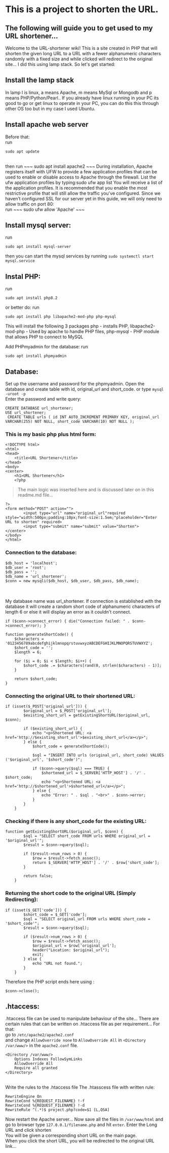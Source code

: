 # This is a project to shorten the URL.
## The following will guide you to get used to my URL shortener...
Welcome to the URL-shortener wiki! This is a site created in PHP that will shorten the given long URL to a URL with a fewer alphanumeric characters randomly with a fixed size and while clicked will redirect to the original site... I did this using lamp stack. So let's get started:

## Install the lamp stack
In lamp l is linux, a means Apache, m means MySql or Mongodb and p means PHP/Python/Pearl.. If you already have linux running in your PC its good to go or get linux to operate in your PC, you can do this this through other OS too but in my case I used Ubuntu.

## Install apache web server
Before that: <br>run
~~~
sudo apt update
~~~
<br>
then run 
~~~
sudo apt install apache2
~~~
During installation, Apache registers itself with UFW to provide a few application profiles that can be used to enable or disable access to Apache through the firewall. List the ufw application profiles by typing:sudo ufw app list
You will receive a list of the application profiles. It is recommended that you enable the most restrictive profile that will still allow the traffic you’ve configured. Since we haven’t configured SSL for our server yet in this guide, we will only need to allow traffic on port 80:<br>
run 
~~~
sudo ufw allow 'Apache'
~~~


## Install mysql server:
run 
~~~
sudo apt install mysql-server
~~~
then you can start the mysql services by running `sudo systemctl start mysql.service`


## Instal PHP:
run 
~~~
sudo apt install php8.2
~~~
or better do:
run
~~~
sudo apt install php libapache2-mod-php php-mysql
~~~
This will install the following 3 packages php - installs PHP, libapache2-mod-php - Used by apache to handle PHP files, php-mysql - PHP module that allows PHP to connect to MySQL

Add PHPmyadmin for the database:
run 
~~~
sudo apt install phpmyadmin
~~~


## Database:
Set up the username and password for the phpmyadmin. Open the database and create table with id, original_url and short_code. or type `mysql -uroot -p`<br>
Enter the password and write query:
~~~
CREATE DATABASE url_shortener; 
USE url_shortener; 
 CREATE TABLE urls ( id INT AUTO_INCREMENT PRIMARY KEY, original_url VARCHAR(255) NOT NULL, short_code VARCHAR(10) NOT NULL );
~~~
### This is my basic php plus html form:
~~~
<!DOCTYPE html>
<html>
<head>
    <title>URL Shortener</title>
</head>
<body>
<center>
    <h1>URL Shortener</h1>
    <?php
~~~
> The main logic was inserted here and is discussed later on in this readme.md file...
~~~
?>
<form method="POST" action="">
        <input type="url" name="original_url"required style="width:500px;padding:10px;font-size:1.5em;"placeholder="Enter URL to shorten" required>
        <input type="submit" name="submit" value="Shorten">
</center>
</body>
</html>

~~~
### Connection to the database:
~~~
$db_host = 'localhost'; 
$db_user = 'root';
$db_pass = ''; 
$db_name = 'url_shortener';
$conn = new mysqli($db_host, $db_user, $db_pass, $db_name);
~~~
<br><br>
My database name was url_shortener.
If connection is established with the database it will create a random short code of alphanumeric characters of length 6 or else it will display an error as it couldn't connect. <br>

`if ($conn->connect_error) {
        die("Connection failed: " . $conn->connect_error);
    }`



    function generateShortCode() {
        $characters = '0123456789abcdefghijklmnopqrstuvwxyzABCDEFGHIJKLMNOPQRSTUVWXYZ';
        $short_code = '';
        $length = 6; 

        for ($i = 0; $i < $length; $i++) {
            $short_code .= $characters[rand(0, strlen($characters) - 1)];
        }

        return $short_code;
    }
### Connecting the original URL to their shortened URL:
~~~
if (isset($_POST['original_url'])) {
        $original_url = $_POST['original_url'];
        $existing_short_url = getExistingShortURL($original_url, $conn);

        if ($existing_short_url) {
            echo "<p>Shortened URL: <a href='http://$existing_short_url'>$existing_short_url</a></p>";
        } else {
            $short_code = generateShortCode();

            $sql = "INSERT INTO urls (original_url, short_code) VALUES ('$original_url', '$short_code')";

            if ($conn->query($sql) === TRUE) {
                $shortened_url = $_SERVER['HTTP_HOST'] . '/' . $short_code;
                echo "<p>Shortened URL: <a href='http://$shortened_url'>$shortened_url</a></p>";
            } else {
                echo "Error: " . $sql . "<br>" . $conn->error;
            }
        }
    }
~~~
  
### Checking if there is any short_code for the existing URL: 
~~~
function getExistingShortURL($original_url, $conn) {
        $sql = "SELECT short_code FROM urls WHERE original_url = '$original_url'";
        $result = $conn->query($sql);

        if ($result->num_rows > 0) {
            $row = $result->fetch_assoc();
            return $_SERVER['HTTP_HOST'] . '/' . $row['short_code'];
        }

        return false;
    }
~~~
### Returning the short code to the original URL (Simply Redirecting):
~~~
if (isset($_GET['code'])) {
        $short_code = $_GET['code'];
        $sql = "SELECT original_url FROM urls WHERE short_code = '$short_code'";
        $result = $conn->query($sql);

        if ($result->num_rows > 0) {
            $row = $result->fetch_assoc();
            $original_url = $row['original_url'];
            header("Location: $original_url");
            exit;
        } else {
            echo "URL not found.";
        }
    }
~~~
Therefore the PHP script ends here using : 
~~~
$conn->close();
~~~
## .htaccess:
.htaccess file can be used to manipulate behaviour of the site...
There are certain rules that can be written on .htaccess file as per requirement...
For that: <br>
go to `/etc/apache2/apache2.conf` <br>
and change `AllowOverride none` to `AllowOverride All` in `<Directory /var/www/>` in the `apache2.conf` file.
~~~
<Directory /var/www/>
	Options Indexes FollowSymLinks
	AllowOverride All
	Require all granted
</Directory>
~~~
<br>
Write the rules to the .htaccess file
The .htasscess file with written rule: 

~~~
RewriteEngine On
RewriteCond %{REQUEST_FILENAME} !-f
RewriteCond %{REQUEST_FILENAME} !-d
RewriteRule ^(.*)$ project.php?code=$1 [L,QSA]
~~~

Now restart the Apache server...
Now save all the files in ` /var/www/html ` 
and go to browser type `127.0.0.1/filename.php` and hit `enter`.
Enter the Long URL and click shorten <br>
You will be given a corresponding short URL on the main page. <br>
When you click the short URL, you will be redirected to the original URL link...



